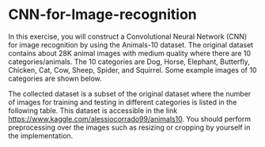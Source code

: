 # CNN-for-Image-recognition
In this exercise, you will construct a Convolutional Neural Network (CNN) for image recognition
by using the Animals-10 dataset. The original dataset contains about 28K animal images with
medium quality where there are 10 categories/animals. The 10 categories are Dog, Horse,
Elephant, Butterfly, Chicken, Cat, Cow, Sheep, Spider, and Squirrel. Some example images of
10 categories are shown below.

The collected dataset is a subset of the original dataset where the number of images for
training and testing in different categories is listed in the following table. This dataset is
accessible in the link https://www.kaggle.com/alessiocorrado99/animals10. You should perform preprocessing over the images such as resizing or
cropping by yourself in the implementation.
